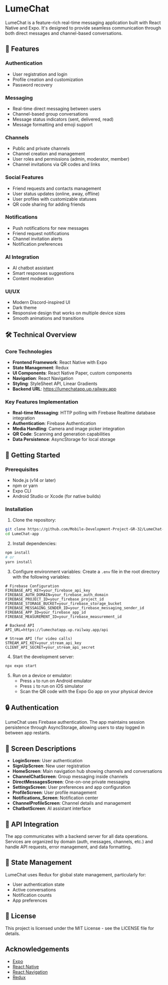 # LumeChat

LumeChat is a feature-rich real-time messaging application built with React Native and Expo. It's designed to provide seamless communication through both direct messages and channel-based conversations.

## 📱 Features

### Authentication
- User registration and login
- Profile creation and customization
- Password recovery

### Messaging
- Real-time direct messaging between users
- Channel-based group conversations
- Message status indicators (sent, delivered, read)
- Message formatting and emoji support

### Channels
- Public and private channels
- Channel creation and management
- User roles and permissions (admin, moderator, member)
- Channel invitations via QR codes and links

### Social Features
- Friend requests and contacts management
- User status updates (online, away, offline)
- User profiles with customizable statuses
- QR code sharing for adding friends

### Notifications
- Push notifications for new messages
- Friend request notifications
- Channel invitation alerts
- Notification preferences

### AI Integration
- AI chatbot assistant
- Smart responses suggestions
- Content moderation

### UI/UX
- Modern Discord-inspired UI
- Dark theme
- Responsive design that works on multiple device sizes
- Smooth animations and transitions

## 🛠️ Technical Overview

### Core Technologies
- **Frontend Framework**: React Native with Expo
- **State Management**: Redux
- **UI Components**: React Native Paper, custom components
- **Navigation**: React Navigation
- **Styling**: StyleSheet API, Linear Gradients
- **Backend URL**: https://lumechatapp.up.railway.app

### Key Features Implementation
- **Real-time Messaging**: HTTP polling with Firebase Realtime database integration
- **Authentication**: Firebase Authentication
- **Media Handling**: Camera and image picker integration
- **QR Code**: Scanning and generation capabilities
- **Data Persistence**: AsyncStorage for local storage

## 🚀 Getting Started

### Prerequisites
- Node.js (v14 or later)
- npm or yarn
- Expo CLI
- Android Studio or Xcode (for native builds)

### Installation

1. Clone the repository:
```bash
git clone https://github.com/Mobile-Development-Project-GR-32/LumeChat-app.git
cd LumeChat-app
```

2. Install dependencies:
```bash
npm install
# or
yarn install
```

3. Configure environment variables:
Create a `.env` file in the root directory with the following variables:
```
# Firebase Configuration
FIREBASE_API_KEY=your_firebase_api_key
FIREBASE_AUTH_DOMAIN=your_firebase_auth_domain
FIREBASE_PROJECT_ID=your_firebase_project_id
FIREBASE_STORAGE_BUCKET=your_firebase_storage_bucket
FIREBASE_MESSAGING_SENDER_ID=your_firebase_messaging_sender_id
FIREBASE_APP_ID=your_firebase_app_id
FIREBASE_MEASUREMENT_ID=your_firebase_measurement_id

# Backend API
API_URL=https://lumechatapp.up.railway.app/api

# Stream API (for video calls)
STREAM_API_KEY=your_stream_api_key
CLIENT_API_SECRET=your_stream_api_secret
```

4. Start the development server:
```bash
npx expo start
```

5. Run on a device or emulator:
   - Press `a` to run on Android emulator
   - Press `i` to run on iOS simulator
   - Scan the QR code with the Expo Go app on your physical device

## 🔒 Authentication

LumeChat uses Firebase authentication. The app maintains session persistence through AsyncStorage, allowing users to stay logged in between app restarts.

## 📱 Screen Descriptions

- **LoginScreen**: User authentication
- **SignUpScreen**: New user registration
- **HomeScreen**: Main navigation hub showing channels and conversations
- **ChannelChatScreen**: Group messaging inside channels
- **DirectMessagesScreen**: One-on-one private messaging
- **SettingsScreen**: User preferences and app configuration
- **ProfileScreen**: User profile management
- **Notifications_Screen**: Notification center
- **ChannelProfileScreen**: Channel details and management
- **ChatbotScreen**: AI assistant interface

## 📡 API Integration

The app communicates with a backend server for all data operations. Services are organized by domain (auth, messages, channels, etc.) and handle API requests, error management, and data formatting.

## 🧩 State Management

LumeChat uses Redux for global state management, particularly for:
- User authentication state
- Active conversations
- Notification counts
- App preferences

## 📝 License

This project is licensed under the MIT License - see the LICENSE file for details.

## Acknowledgements
- [Expo](https://expo.dev/)
- [React Native](https://reactnative.dev/)
- [React Navigation](https://reactnavigation.org/)
- [Redux](https://redux.js.org/)